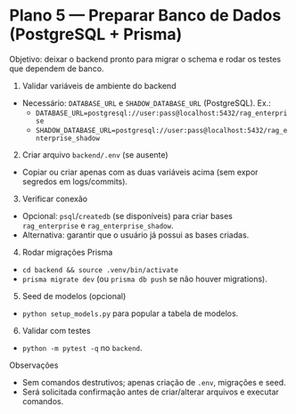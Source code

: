 # Plano 5 — Preparar Banco de Dados (PostgreSQL + Prisma)

Objetivo: deixar o backend pronto para migrar o schema e rodar os testes que dependem de banco.

1) Validar variáveis de ambiente do backend
- Necessário: `DATABASE_URL` e `SHADOW_DATABASE_URL` (PostgreSQL). Ex.:
  - `DATABASE_URL=postgresql://user:pass@localhost:5432/rag_enterprise`
  - `SHADOW_DATABASE_URL=postgresql://user:pass@localhost:5432/rag_enterprise_shadow`

2) Criar arquivo `backend/.env` (se ausente)
- Copiar ou criar apenas com as duas variáveis acima (sem expor segredos em logs/commits).

3) Verificar conexão
- Opcional: `psql`/`createdb` (se disponíveis) para criar bases `rag_enterprise` e `rag_enterprise_shadow`.
- Alternativa: garantir que o usuário já possui as bases criadas.

4) Rodar migrações Prisma
- `cd backend && source .venv/bin/activate`
- `prisma migrate dev` (ou `prisma db push` se não houver migrations).

5) Seed de modelos (opcional)
- `python setup_models.py` para popular a tabela de modelos.

6) Validar com testes
- `python -m pytest -q` no `backend`.

Observações
- Sem comandos destrutivos; apenas criação de `.env`, migrações e seed.
- Será solicitada confirmação antes de criar/alterar arquivos e executar comandos.
